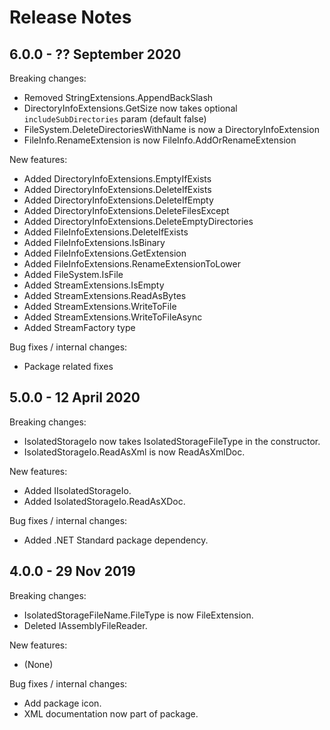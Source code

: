 # Release Notes

## 6.0.0 - ?? September 2020

Breaking changes:
- Removed StringExtensions.AppendBackSlash
- DirectoryInfoExtensions.GetSize now takes optional `includeSubDirectories` param (default false)
- FileSystem.DeleteDirectoriesWithName is now a DirectoryInfoExtension
- FileInfo.RenameExtension is now FileInfo.AddOrRenameExtension

New features:
- Added DirectoryInfoExtensions.EmptyIfExists
- Added DirectoryInfoExtensions.DeleteIfExists
- Added DirectoryInfoExtensions.DeleteIfEmpty
- Added DirectoryInfoExtensions.DeleteFilesExcept
- Added DirectoryInfoExtensions.DeleteEmptyDirectories
- Added FileInfoExtensions.DeleteIfExists
- Added FileInfoExtensions.IsBinary
- Added FileInfoExtensions.GetExtension
- Added FileInfoExtensions.RenameExtensionToLower
- Added FileSystem.IsFile
- Added StreamExtensions.IsEmpty
- Added StreamExtensions.ReadAsBytes
- Added StreamExtensions.WriteToFile
- Added StreamExtensions.WriteToFileAsync
- Added StreamFactory type

Bug fixes / internal changes:
- Package related fixes

## 5.0.0 - 12 April 2020

Breaking changes:
- IsolatedStorageIo now takes IsolatedStorageFileType in the constructor.
- IsolatedStorageIo.ReadAsXml is now ReadAsXmlDoc.

New features:
- Added IIsolatedStorageIo.
- Added IsolatedStorageIo.ReadAsXDoc.

Bug fixes / internal changes:
- Added .NET Standard package dependency.

## 4.0.0 - 29 Nov 2019

Breaking changes:
- IsolatedStorageFileName.FileType is now FileExtension.
- Deleted IAssemblyFileReader.

New features:
- (None)

Bug fixes / internal changes:
- Add package icon.
- XML documentation now part of package.
